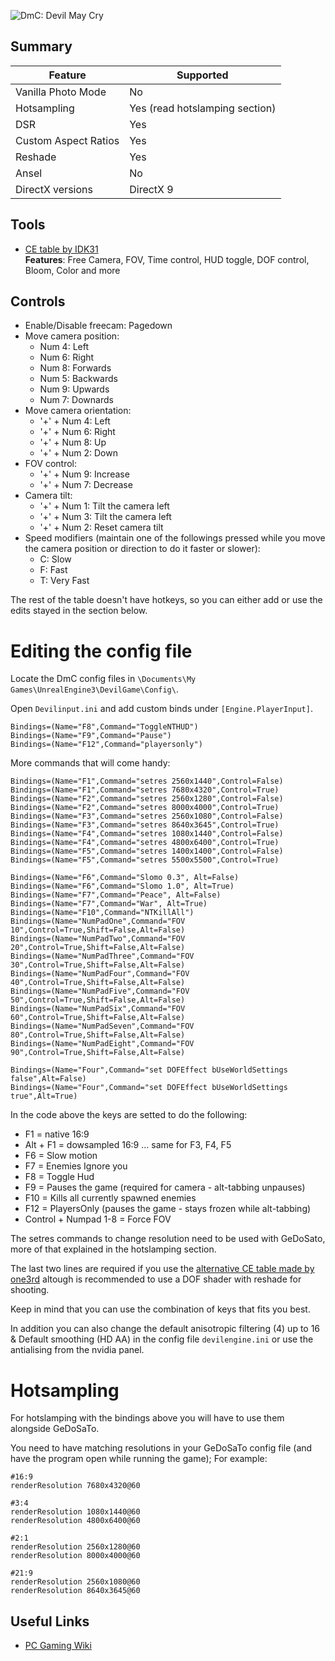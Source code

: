 ![DmC: Devil May Cry](Images\dmc.png "Shot by White Harpy")

## Summary

Feature | Supported
--|--
Vanilla Photo Mode | No
Hotsampling | Yes (read hotslamping section)
DSR | Yes
Custom Aspect Ratios | Yes
Reshade | Yes 
Ansel | No
DirectX versions | DirectX 9
 
## Tools

* [CE table by IDK31](..\CheatTables\DMC_freecam0.02.CT)  
**Features**: Free Camera, FOV, Time control, HUD toggle, DOF control, Bloom, Color and more

## Controls
- Enable/Disable freecam: Pagedown
- Move camera position:
    - Num 4: Left
    - Num 6: Right
    - Num 8: Forwards
    - Num 5: Backwards
    - Num 9: Upwards
    - Num 7: Downards
- Move camera orientation:
    - '+' + Num 4: Left
    - '+' + Num 6: Right
    - '+' + Num 8: Up
    - '+' + Num 2: Down
- FOV control:
    - '+' + Num 9: Increase
    - '+' + Num 7: Decrease
- Camera tilt:
    - '+' + Num 1: Tilt the camera left
    - '+' + Num 3: Tilt the camera left
    - '+' + Num 2: Reset camera tilt
- Speed modifiers (maintain one of the followings pressed while you move the camera position or direction to do it faster or slower):
    - C: Slow
    - F: Fast
    - T: Very Fast

The rest of the table doesn't have hotkeys, so you can either add or use the edits stayed in the section below.

Editing the config file
=========================================================

Locate the DmC config files in `\Documents\My Games\UnrealEngine3\DevilGame\Config\`.

Open `Devilinput.ini` and add custom binds under `[Engine.PlayerInput]`.

```
Bindings=(Name="F8",Command="ToggleNTHUD")
Bindings=(Name="F9",Command="Pause")
Bindings=(Name="F12",Command="playersonly")
```

More commands that will come handy:

```
Bindings=(Name="F1",Command="setres 2560x1440",Control=False)
Bindings=(Name="F1",Command="setres 7680x4320",Control=True)
Bindings=(Name="F2",Command="setres 2560x1280",Control=False)
Bindings=(Name="F2",Command="setres 8000x4000",Control=True)
Bindings=(Name="F3",Command="setres 2560x1080",Control=False)
Bindings=(Name="F3",Command="setres 8640x3645",Control=True)
Bindings=(Name="F4",Command="setres 1080x1440",Control=False)
Bindings=(Name="F4",Command="setres 4800x6400",Control=True)
Bindings=(Name="F5",Command="setres 1400x1400",Control=False)
Bindings=(Name="F5",Command="setres 5500x5500",Control=True)

Bindings=(Name="F6",Command="Slomo 0.3", Alt=False)
Bindings=(Name="F6",Command="Slomo 1.0", Alt=True)
Bindings=(Name="F7",Command="Peace", Alt=False)
Bindings=(Name="F7",Command="War", Alt=True)
Bindings=(Name="F10",Command="NTKillAll")
Bindings=(Name="NumPadOne",Command="FOV 10",Control=True,Shift=False,Alt=False)
Bindings=(Name="NumPadTwo",Command="FOV 20",Control=True,Shift=False,Alt=False)
Bindings=(Name="NumPadThree",Command="FOV 30",Control=True,Shift=False,Alt=False)
Bindings=(Name="NumPadFour",Command="FOV 40",Control=True,Shift=False,Alt=False)
Bindings=(Name="NumPadFive",Command="FOV 50",Control=True,Shift=False,Alt=False)
Bindings=(Name="NumPadSix",Command="FOV 60",Control=True,Shift=False,Alt=False)
Bindings=(Name="NumPadSeven",Command="FOV 80",Control=True,Shift=False,Alt=False)
Bindings=(Name="NumPadEight",Command="FOV 90",Control=True,Shift=False,Alt=False)

Bindings=(Name="Four",Command="set DOFEffect bUseWorldSettings false",Alt=False)
Bindings=(Name="Four",Command="set DOFEffect bUseWorldSettings true",Alt=True)
```

In the code above the keys are setted to do the following:

- F1 = native 16:9
- Alt + F1 = dowsampled 16:9 ... same for F3, F4, F5
- F6 = Slow motion
- F7 = Enemies Ignore you
- F8 = Toggle Hud
- F9 = Pauses the game (required for camera - alt-tabbing unpauses)
- F10 = Kills all currently spawned enemies
- F12 = PlayersOnly (pauses the game - stays frozen while alt-tabbing)
- Control + Numpad 1-8 = Force FOV

The setres commands to change resolution need to be used with GeDoSato, more of that explained in the hotslamping section.

The last two lines are required if you use the [alternative CE table made by one3rd](..\CheatTables\DMC-DevilMayCry-Merged-DOF--Tonemap-v0.2.CT) altough is recommended to use a DOF shader with reshade for shooting.

Keep in mind that you can use the combination of keys that fits you best.

In addition you can also change the default anisotropic filtering (4) up to 16 & Default smoothing (HD AA) in the config file `devilengine.ini` or use the antialising from the nvidia panel.

Hotsampling
=========================================================

For hotslamping with the bindings above you will have to use them alongside GeDoSaTo.

You need to have matching resolutions in your GeDoSaTo config file (and have the program open while running the game); For example:

```
#16:9
renderResolution 7680x4320@60

#3:4
renderResolution 1080x1440@60
renderResolution 4800x6400@60

#2:1
renderResolution 2560x1280@60
renderResolution 8000x4000@60

#21:9
renderResolution 2560x1080@60
renderResolution 8640x3645@60
```

## Useful Links

* [PC Gaming Wiki](https://www.pcgamingwiki.com/wiki/DmC:_Devil_May_Cry)